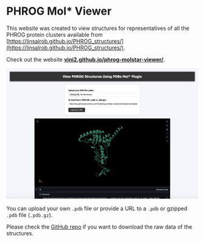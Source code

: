# PHROG Mol* Viewer

This website was created to view structures for representatives of all the PHROG protein clusters available from [https://linsalrob.github.io/PHROG_structures/](https://linsalrob.github.io/PHROG_structures/).

Check out the website **[vini2.github.io/phrog-molstar-viewer/](https://vini2.github.io/phrog-molstar-viewer/)**.

<p align="center">
  <img src="images/ui.png" width="900">
</p>

You can upload your own `.pdb` file or provide a URL to a `.pdb` or gzipped `.pdb` file (`.pdb.gz`).

Please check the [GitHub repo](https://github.com/linsalrob/PHROG_structures/) if you want to download the raw data of the structures.